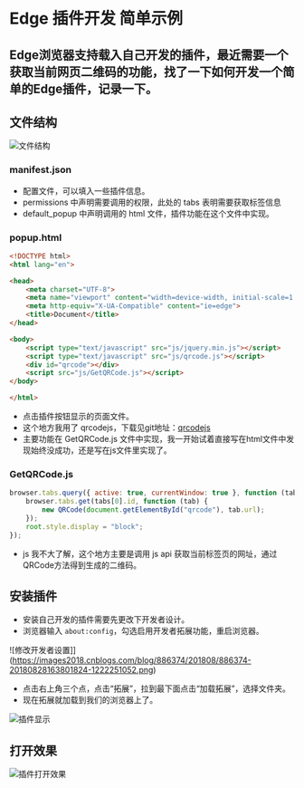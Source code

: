 # Edge 插件开发 简单示例

## Edge浏览器支持载入自己开发的插件，最近需要一个获取当前网页二维码的功能，找了一下如何开发一个简单的Edge插件，记录一下。

## 文件结构

![文件结构](https://images2018.cnblogs.com/blog/886374/201808/886374-20180828161739567-2079406987.png)

### manifest.json

- 配置文件，可以填入一些插件信息。
- permissions 中声明需要调用的权限，此处的 tabs 表明需要获取标签信息
- default_popup 中声明调用的 html 文件，插件功能在这个文件中实现。

### popup.html

``` html
<!DOCTYPE html>
<html lang="en">

<head>
    <meta charset="UTF-8">
    <meta name="viewport" content="width=device-width, initial-scale=1.0">
    <meta http-equiv="X-UA-Compatible" content="ie=edge">
    <title>Document</title>
</head>

<body>
    <script type="text/javascript" src="js/jquery.min.js"></script>
    <script type="text/javascript" src="js/qrcode.js"></script>
    <div id="qrcode"></div>
    <script src="js/GetQRCode.js"></script>
</body>

</html>
```

- 点击插件按钮显示的页面文件。
- 这个地方我用了 qrcodejs，下载见git地址：[qrcodejs](https://github.com/davidshimjs/qrcodejs)
- 主要功能在 GetQRCode.js 文件中实现，我一开始试着直接写在html文件中发现始终没成功，还是写在js文件里实现了。

### GetQRCode.js

``` js
browser.tabs.query({ active: true, currentWindow: true }, function (tabs) {
    browser.tabs.get(tabs[0].id, function (tab) {
        new QRCode(document.getElementById("qrcode"), tab.url);
    });
    root.style.display = "block";
});
```

- js 我不大了解，这个地方主要是调用 js api 获取当前标签页的网址，通过QRCode方法得到生成的二维码。

## 安装插件

- 安装自己开发的插件需要先更改下开发者设计。
- 浏览器输入 `about:config`，勾选启用开发者拓展功能，重启浏览器。

![修改开发者设置]](https://images2018.cnblogs.com/blog/886374/201808/886374-20180828163801824-1222251052.png)

- 点击右上角三个点，点击“拓展”，拉到最下面点击“加载拓展”，选择文件夹。
- 现在拓展就加载到我们的浏览器上了。

![插件显示](https://images2018.cnblogs.com/blog/886374/201808/886374-20180828164042982-200923221.png)

## 打开效果

![插件打开效果](https://images2018.cnblogs.com/blog/886374/201808/886374-20180828164259533-1713897144.png)